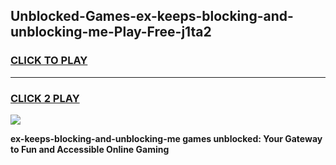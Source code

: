 
## Unblocked-Games-ex-keeps-blocking-and-unblocking-me-Play-Free-j1ta2
<h3>
<a href="https://premium76.site?title=ex-keeps-blocking-and-unblocking-me&ref=12A">CLICK TO PLAY</a></h3>
<hr>

<h3>
<a href="https://premium76.site?title=ex-keeps-blocking-and-unblocking-me&ref=12A">CLICK 2 PLAY</a>
  
</h3>

<a href="https://premium76.site?title=ex-keeps-blocking-and-unblocking-me&ref=12A"><img src="https://clearcache.store/games.png"></a>


**ex-keeps-blocking-and-unblocking-me games unblocked: Your Gateway to Fun and Accessible Online Gaming**
